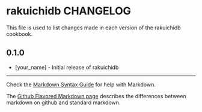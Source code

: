 rakuichidb CHANGELOG
====================

This file is used to list changes made in each version of the rakuichidb cookbook.

0.1.0
-----
- [your_name] - Initial release of rakuichidb

- - -
Check the [Markdown Syntax Guide](http://daringfireball.net/projects/markdown/syntax) for help with Markdown.

The [Github Flavored Markdown page](http://github.github.com/github-flavored-markdown/) describes the differences between markdown on github and standard markdown.
